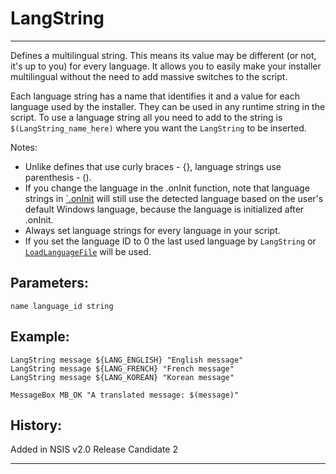# LangString

---

Defines a multilingual string. This means its value may be different (or not, it's up to you) for every language. It allows you to easily make your installer multilingual without the need to add massive switches to the script.

Each language string has a name that identifies it and a value for each language used by the installer. They can be used in any runtime string in the script. To use a language string all you need to add to the string is `$(LangString_name_here)` where you want the `LangString` to be inserted.

Notes:

* Unlike defines that use curly braces - {}, language strings use parenthesis - ().
* If you change the language in the .onInit function, note that language strings in [`.onInit][1] will still use the detected language based on the user's default Windows language, because the language is initialized after .onInit.
* Always set language strings for every language in your script.
* If you set the language ID to 0 the last used language by `LangString` or [`LoadLanguageFile`][2] will be used.

## Parameters:

    name language_id string

## Example:

	LangString message ${LANG_ENGLISH} "English message"
	LangString message ${LANG_FRENCH} "French message"
	LangString message ${LANG_KOREAN} "Korean message"

	MessageBox MB_OK "A translated message: $(message)"

## History:

Added in NSIS v2.0 Release Candidate 2

---

[1]: ../Callbacks/onInit.md
[2]: LoadLanguageFile.md